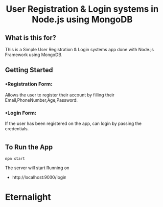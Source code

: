 <h1 align="center">
    <b>User Registration & Login systems in<br> Node.js using MongoDB </b> 
<br>
</h1>


<p align="center">
</p>


## What is this for?
This is a Simple User Registration & Login systems app done with Node.js Framework using MongoDB.
## Getting Started
### •Registration Form:
Allows the user to register their account by filling their Email,PhoneNumber,Age,Password.


### •Login Form:
If the user has been registered on the app, can login by passing the credentials.

#
## To Run the App
```
npm start
```

The server will start Running on
+ http://localhost:9000/login
# Eternalight
